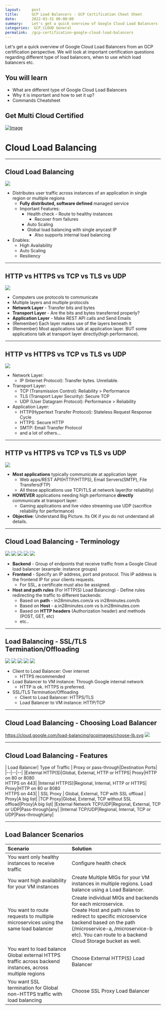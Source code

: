 ```yaml
---
layout:     post
title:      GCP Load Balancers - GCP Certification Cheat Sheet
date:       2022-03-31 00:00:00
summary:    Let's get a quick overview of Google Cloud Load Balancers
categories:  GCP_CLOUD General
permalink:  /gcp-certification-google-cloud-load-balancers
---
```


Let's get a quick overview of Google Cloud Load Balancers from an GCP certification perspective. We will look at important certification questions regarding different type of load balancers, when to use which load balancers etc.

## You will learn
- What are different type of Google Cloud Load Balancers
- Why it is important and how to set it up?
- Commands Cheatsheet

## Get Multi Cloud Certified

<div>
	<p><a href="https://courses.in28minutes.com/p/3-in-1-aws-azure-and-google-cloud-beginner-certifications"><img src="/images/multi-cloud-certified.png" alt="Image" title="AWS Architect Associate Certification"></a></p>
</div>

<!-- .slide: class="center" -->
# Cloud Load Balancing
---
## Cloud Load Balancing
<!-- .slide: class="image-right image-thirty" -->
![](./gcpimages/02-architecture/load-balancing.png)

- Distributes user traffic across instances of an application in single region or multiple regions
	- **Fully distributed, software defined** managed service
	- Important Features:
		- Health check - Route to healthy instances
			- Recover from failures
		- Auto Scaling
		- Global load balancing with single anycast IP
			- Also supports internal load balancing
- Enables: 
	- High Availability
	- Auto Scaling
	- Resiliency

---
## HTTP vs HTTPS vs TCP vs TLS vs UDP
<!-- .slide: class="image-right image-forty" -->
![](./gcpimages/application-transport-layers.png)
- Computers use protocols to communicate
- Multiple layers and multiple protocols
- **Network Layer** - Transfer bits and bytes
- **Transport Layer** - Are the bits and bytes transferred properly?
- **Application Layer** - Make REST API calls and Send Emails
- (Remember) Each layer makes use of the layers beneath it
- (Remember) Most applications talk at application layer. BUT some applications talk at transport layer directly(high performance).

---
<!-- .slide: class="image-right image-forty ninety" -->
## HTTP vs HTTPS vs TCP vs TLS vs UDP
![](./gcpimages/application-transport-layers.png)
- Network Layer:
	- IP (Internet Protocol): Transfer bytes. Unreliable.
- Transport Layer:
	- TCP (Transmission Control): Reliability > Performance
	- TLS (Transport Layer Security): Secure TCP
	- UDP (User Datagram Protocol): Performance > Reliability
- Application Layer:
	- HTTP(Hypertext Transfer Protocol): Stateless Request Response Cycle
	- HTTPS: Secure HTTP
	- SMTP: Email Transfer Protocol
	- and a lot of others...

---
<!-- .slide: class="image-right image-forty ninety" -->
## HTTP vs HTTPS vs TCP vs TLS vs UDP
![](./gcpimages/application-transport-layers.png)
- **Most applications** typically communicate at application layer
	- Web apps/REST API(HTTP/HTTPS), Email Servers(SMTP), File Transfers(FTP)
	- All these applications use TCP/TLS at network layer(for reliability)
- **HOWEVER** applications needing high performance **directly** communicate at transport layer:
	- Gaming applications and live video streaming use UDP (sacrifice reliability for performance)
- **Objective**: Understand Big Picture. Its OK if you do not understand all details.

---
## Cloud Load Balancing - Terminology
![](./gcpimages/00-icons/gcp/user-card.png)
![](./gcpimages/arrow-card.png)
![](./gcpimages/00-icons/gcp/load-balancing-card.png)
![](./gcpimages/arrow-card.png)
![](./gcpimages/00-icons/gcp/compute-instances-card.png)

- **Backend** - Group of endpoints that receive traffic from a Google Cloud load balancer (example:  instance groups)
- **Frontend** - Specify an IP address, port and protocol. This IP address is the frontend IP for your clients requests. 
	- For SSL, a certificate must also be assigned.
- **Host and path rules** (For HTTP(S) Load Balancing) - Define rules redirecting the traffic to different backends:
	- Based on **path** - in28minutes.com/a vs in28minutes.com/b
	- Based on **Host** - a.in28minutes.com vs b.in28minutes.com
	- Based on **HTTP headers** (Authorization header) and methods (POST, GET, etc)
	- etc..

---
## Load Balancing - SSL/TLS Termination/Offloading

![](./gcpimages/00-icons/gcp/user-card.png)
![](./gcpimages/arrow-card.png)
![](./gcpimages/00-icons/gcp/load-balancing-card.png)
![](./gcpimages/arrow-card.png)
![](./gcpimages/00-icons/gcp/compute-instances-card.png)

- Client to Load Balancer: Over internet
	- HTTPS recommended
- Load Balancer to VM instance: Through Google internal network
	- HTTP is ok. HTTPS is preferred.
- SSL/TLS Termination/Offloading
	- Client to Load Balancer: HTTPS/TLS
	- Load Balancer to VM instance: HTTP/TCP

---
## Cloud Load Balancing - Choosing Load Balancer
https://cloud.google.com/load-balancing/gcpimages/choose-lb.svg
![](./gcpimages/gcp/choosing-lb.png)

---
## Cloud Load Balancing - Features

| Load Balancer| Type of Traffic | Proxy or pass-through|Destination Ports|
|--|--|--|
|External HTTP(S)|Global, External, HTTP or HTTPS| Proxy|HTTP on 80 or 8080<BR/> HTTPS on 443|
|Internal HTTP(S)|Regional, Internal, HTTP or HTTPS| Proxy|HTTP on 80 or 8080<BR/>HTTPS on 443|
| SSL Proxy  | Global, External, TCP with SSL offload | Proxy|A big list|
|TCP Proxy|Global, External, TCP without SSL offload|Proxy|A big list|
|External Network TCP/UDP|Regional, External, TCP or UDP|Pass-through|any|
|Internal TCP/UDP|Regional, Internal, TCP or UDP|Pass-through|any|

---
## Load Balancer Scenarios

| Scenario |Solution  |
|:--|:--|
|You want only healthy instances to receive traffic| Configure health check|
|You want high availability for your VM instances| Create Multiple MIGs for your VM instances in multiple regions. Load balance using a Load Balancer.|
|You want to route requests to multiple microservices using the same load balancer| Create individual MIGs and backends for each microservice. <BR/> Create Host and path rules to redirect to specific microservice backend based on the path (/microservice-a, /microservice-b etc). You can route to a backend Cloud Storage bucket as well.|
|You want to load balance Global external HTTPS traffic across backend instances, across multiple regions|Choose External HTTP(S) Load Balancer|
|You want SSL termination for Global non-HTTPS traffic with load balancing|Choose SSL Proxy Load Balancer|
